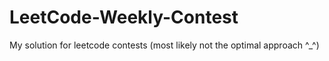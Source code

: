 # LeetCode-Weekly-Contest

My solution for leetcode contests (most likely not the optimal approach ^_^) 
